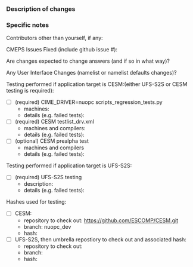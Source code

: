 ### Description of changes

### Specific notes

Contributors other than yourself, if any:

CMEPS Issues Fixed (include github issue #):

Are changes expected to change answers (and if so in what way)?

Any User Interface Changes (namelist or namelist defaults changes)?

Testing performed if application target is CESM:(either UFS-S2S or CESM testing is required):
- [ ] (required) CIME_DRIVER=nuopc scripts_regression_tests.py
   - machines:
   - details (e.g. failed tests):
- [ ] (required) CESM testlist_drv.xml
   - machines and compilers:
   - details (e.g. failed tests):
- [ ] (optional) CESM prealpha test
   - machines and compilers
   - details (e.g. failed tests):

Testing performed if application target is UFS-S2S:
- [ ] (required) UFS-S2S testing
   - description:
   - details (e.g. failed tests):

Hashes used for testing:
- [ ] CESM:
  - repository to check out: https://github.com/ESCOMP/CESM.git
  - branch: nuopc_dev
  - hash:
- [ ] UFS-S2S, then umbrella repostiory to check out and associated hash:
  - repository to check out:
  - branch:
  - hash:
